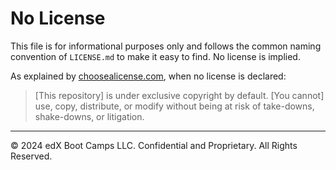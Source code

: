 # No License

This file is for informational purposes only and follows the common naming convention of `LICENSE.md` to make it easy to find. No license is implied.

As explained by [choosealicense.com](https://choosealicense.com/no-permission/), when no license is declared:

> [This repository] is under exclusive copyright by default. [You cannot] use, copy, distribute, or modify without being at risk of take-downs, shake-downs, or litigation.

---
© 2024 edX Boot Camps LLC. Confidential and Proprietary. All Rights Reserved.
